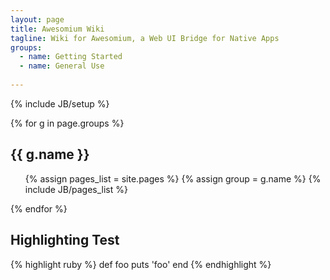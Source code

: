 ```yaml
---
layout: page
title: Awesomium Wiki
tagline: Wiki for Awesomium, a Web UI Bridge for Native Apps
groups:
  - name: Getting Started
  - name: General Use
  
---
```

{% include JB/setup %}

{% for g in page.groups %}
## {{ g.name }}
<ul>
  {% assign pages_list = site.pages %}
  {% assign group = g.name %}
  {% include JB/pages_list %}
</ul>
{% endfor %}

## Highlighting Test

{% highlight ruby %}
def foo
    puts 'foo'
end
{% endhighlight %}